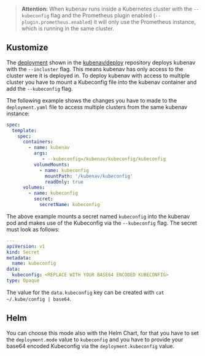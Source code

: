 > **Attention:** When kubenav runs inside a Kubernetes cluster with the `--kubeconfig` flag and the Prometheus plugin enabled (`--plugin.prometheus.enabled`) it will only use the Prometheus instance, which is running in the same cluster.

## Kustomize

The [deployment](https://github.com/kubenav/deploy/blob/master/kustomize/deployment.yaml) shown in the [kubenav/deploy](https://github.com/kubenav/deploy) repository deploys kubenav with the `--incluster` flag. This means kubenav has only access to the cluster were it is deployed in. To deploy kubenav with access to multiple cluster you have to mount a Kubeconfig file into the kubenav container and add the `--kubeconfig` flag.

The following example shows the changes you have to made to the `deployment.yaml` file to access multiple clusters from the same kubenav instance:

```yaml
spec:
  template:
    spec:
      containers:
        - name: kubenav
          args:
             - --kubeconfig=/kubenav/kubeconfig/kubeconfig
          volumeMounts:
            - name: kubeconfig
              mountPath: '/kubenav/kubeconfig'
              readOnly: true
      volumes:
        - name: kubeconfig
          secret:
            secretName: kubeconfig
```

The above example mounts a secret named `kubeconfig` into the kubenav pod and makes use of the Kubeconfig via the `--kubeconfig` flag. The secret must look as follows:

```yaml
---
apiVersion: v1
kind: Secret
metadata:
  name: kubeconfig
data:
  kubeconfig: <REPLACE WITH YOUR BASE64 ENCODED KUBECONFIG>
type: Opaque
```

The value for the `data.kubeconfig` key can be created with `cat ~/.kube/config | base64`.

## Helm

You can choose this mode also with the Helm Chart, for that you have to set the `deployment.mode` value to `kubeconfig` and you have to provide your base64 encoded Kubeconfig via the `deployment.kubeconfig` value.
